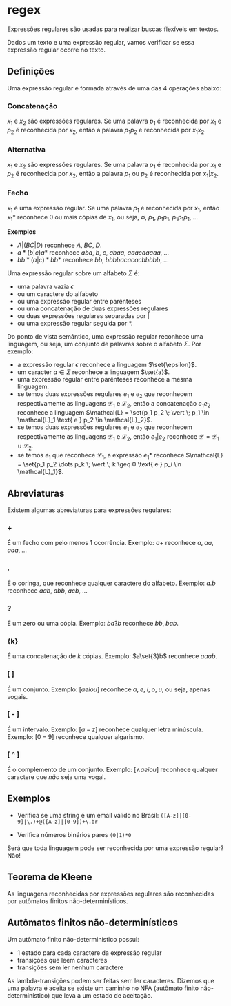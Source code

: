 # regex

Expressões regulares são usadas para realizar buscas flexíveis em textos.

Dados um texto e uma expressão regular, vamos verificar se essa expressão regular ocorre no texto.

## Definições

Uma expressão regular é formada através de uma das 4 operações abaixo:

### Concatenação

$x_1$ e $x_2$ são expressões regulares.
Se uma palavra $p_1$ é reconhecida por $x_1$ e $p_2$ é reconhecida por $x_2$, então a palavra $p_1 p_2$ é reconhecida por $x_1 x_2$.

### Alternativa

$x_1$ e $x_2$ são expressões regulares. Se uma palavra $p_1$ é reconhecida por $x_1$ e $p_2$ é reconhecida por $x_2$, então a palavra $p_1$ ou $p_2$ é reconhecida por $x_1 \vert x_2$.

### Fecho

$x_1$ é uma expressão regular. Se uma palavra $p_1$ é reconhecida por $x_1$, então $x_1 *$ reconhece 0 ou mais cópias de $x_1$, ou seja, $\emptyset$, $p_1, \; p_1 p_1, \; p_1 p_1 p_1 , \; \dots$

**Exemplos**
- $A \vert (BC \vert D)$ reconhece $A, \; BC, \; D$.
- $a * (b \vert c) a*$ reconhece $aba, \; b, \; c, \; abaa, \; aaacaaaaa, \; \dots$
- $b b* (a \vert c)* b b*$ reconhece $bb, \; bbbbacacacbbbbb, \; \dots$

Uma expressão regular sobre um alfabeto $\Sigma$ é:
- uma palavra vazia $\epsilon$
- ou um caractere do alfabeto
- ou uma expressão regular entre parênteses
- ou uma concatenação de duas expressões regulares
- ou duas expressões regulares separadas por $\vert$
- ou uma expressão regular seguida por $*$.

Do ponto de vista semântico, uma expressão regular reconhece uma linguagem, ou seja, um conjunto de palavras sobre o alfabeto $\Sigma$.
Por exemplo:
- a expressão regular $\epsilon$ reconhece a linguagem $\set{\epsilon}$.
- um caracter $a \in \Sigma$ reconhece a linguagem $\set{a}$.
- uma expressão regular entre parênteses reconhece a mesma linguagem.
- se temos duas expressões regulares $e_1$ e $e_2$ que reconhecem respectivamente as linguagens $\mathcal{L}_1$ e $\mathcal{L}_2$, então a concatenação $e_1 e_2$ reconhece a linguagem $\mathcal{L} = \set{p_1 p_2 \; \vert \; p_1 \in \mathcal{L}_1 \text{ e } p_2 \in \mathcal{L}_2}$.
- se temos duas expressões regulares $e_1$ e $e_2$ que reconhecem respectivamente as linguagens $\mathcal{L}_1$ e $\mathcal{L}_2$, então $e_1 \vert e_2$ reconhece $\mathcal{L} = \mathcal{L}_1 \cup \mathcal{L}_2$.
- se temos $e_1$ que reconhece $\mathcal{L}_1$, a expressão $e_1 *$ reconhece $\mathcal{L} = \set{p_1 p_2 \dots p_k \; \vert \; k \geq 0 \text{ e } p_i \in \mathcal{L}_1}$.

## Abreviaturas

Existem algumas abreviaturas para expressões regulares:

### +

É um fecho com pelo menos 1 ocorrência.
Exemplo: $a+$ reconhece $a, \; aa, \; aaa, \; \dots$

### .

É o coringa, que reconhece qualquer caractere do alfabeto.
Exemplo: $a.b$ reconhece $aab, \; abb, \; acb, \; \dots$

### ?

É um zero ou uma cópia.
Exemplo: $ba?b$ reconhece $bb, \; bab$.

### {k}

É uma concatenação de $k$ cópias.
Exemplo: $a\set{3}b$ reconhece $aaab$.

### [ ]

É um conjunto.
Exemplo: $[a e i o u]$ reconhece $a, \; e, \; i, \; o, \; u$, ou seja, apenas vogais.

### [ - ]

É um intervalo.
Exemplo: $[a-z]$ reconhece qualquer letra minúscula.
Exemplo: $[0-9]$ reconhece qualquer algarismo.

### [ ^ ]

É o complemento de um conjunto.
Exemplo: $[\land a e i o u]$ reconhece qualquer caractere que *não* seja uma vogal.

## Exemplos

- Verifica se uma string é um email válido no Brasil:
`([A-z]|[0-9]|\.)+@([A-z]|[0-9])+\.br`

- Verifica números binários pares
`(0|1)*0`

Será que toda linguagem pode ser reconhecida por uma expressão regular?
Não!

## Teorema de Kleene

As linguagens reconhecidas por expressões regulares são reconhecidas por autômatos finitos não-determinísticos.

## Autômatos finitos não-determinísticos

Um autômato finito não-determinístico possui:
- 1 estado para cada caractere da expressão regular
- transições que leem caracteres
- transições sem ler nenhum caractere

As lambda-transições podem ser feitas sem ler caracteres.
Dizemos que uma palavra é aceita se existe um caminho no NFA (autômato finito não-determinístico) que leva a um estado de aceitação.
